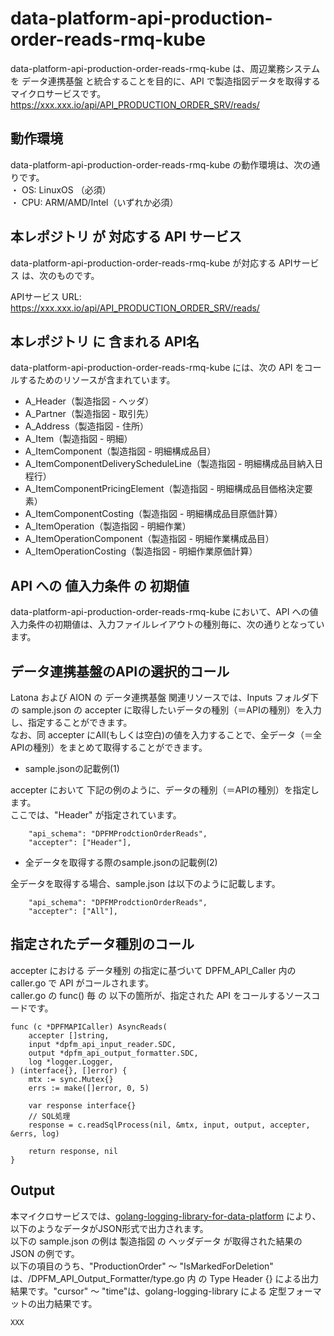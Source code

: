 # data-platform-api-production-order-reads-rmq-kube

data-platform-api-production-order-reads-rmq-kube は、周辺業務システム　を データ連携基盤 と統合することを目的に、API で製造指図データを取得するマイクロサービスです。  
https://xxx.xxx.io/api/API_PRODUCTION_ORDER_SRV/reads/

## 動作環境

data-platform-api-production-order-reads-rmq-kube の動作環境は、次の通りです。  
・ OS: LinuxOS （必須）  
・ CPU: ARM/AMD/Intel（いずれか必須）  


## 本レポジトリ が 対応する API サービス
data-platform-api-production-order-reads-rmq-kube が対応する APIサービス は、次のものです。

APIサービス URL: https://xxx.xxx.io/api/API_PRODUCTION_ORDER_SRV/reads/

## 本レポジトリ に 含まれる API名
data-platform-api-production-order-reads-rmq-kube には、次の API をコールするためのリソースが含まれています。  

* A_Header（製造指図 - ヘッダ）
* A_Partner（製造指図 - 取引先）
* A_Address（製造指図 - 住所）
* A_Item（製造指図 - 明細）
* A_ItemComponent（製造指図 - 明細構成品目）
* A_ItemComponentDeliveryScheduleLine（製造指図 - 明細構成品目納入日程行）
* A_ItemComponentPricingElement（製造指図 - 明細構成品目価格決定要素）
* A_ItemComponentCosting（製造指図 - 明細構成品目原価計算）
* A_ItemOperation（製造指図 - 明細作業）
* A_ItemOperationComponent（製造指図 - 明細作業構成品目）
* A_ItemOperationCosting（製造指図 - 明細作業原価計算）

## API への 値入力条件 の 初期値
data-platform-api-production-order-reads-rmq-kube において、API への値入力条件の初期値は、入力ファイルレイアウトの種別毎に、次の通りとなっています。  

## データ連携基盤のAPIの選択的コール

Latona および AION の データ連携基盤 関連リソースでは、Inputs フォルダ下の sample.json の accepter に取得したいデータの種別（＝APIの種別）を入力し、指定することができます。  
なお、同 accepter にAll(もしくは空白)の値を入力することで、全データ（＝全APIの種別）をまとめて取得することができます。  

* sample.jsonの記載例(1)  

accepter において 下記の例のように、データの種別（＝APIの種別）を指定します。  
ここでは、"Header" が指定されています。    
  
```
	"api_schema": "DPFMProdctionOrderReads",
	"accepter": ["Header"],
```
  
* 全データを取得する際のsample.jsonの記載例(2)  

全データを取得する場合、sample.json は以下のように記載します。  

```
	"api_schema": "DPFMProdctionOrderReads",
	"accepter": ["All"],
```

## 指定されたデータ種別のコール

accepter における データ種別 の指定に基づいて DPFM_API_Caller 内の caller.go で API がコールされます。  
caller.go の func() 毎 の 以下の箇所が、指定された API をコールするソースコードです。  

```
func (c *DPFMAPICaller) AsyncReads(
	accepter []string,
	input *dpfm_api_input_reader.SDC,
	output *dpfm_api_output_formatter.SDC,
	log *logger.Logger,
) (interface{}, []error) {
	mtx := sync.Mutex{}
	errs := make([]error, 0, 5)

	var response interface{}
	// SQL処理
	response = c.readSqlProcess(nil, &mtx, input, output, accepter, &errs, log)

	return response, nil
}
```

## Output  
本マイクロサービスでは、[golang-logging-library-for-data-platform](https://github.com/latonaio/golang-logging-library-for-data-platform) により、以下のようなデータがJSON形式で出力されます。  
以下の sample.json の例は 製造指図 の ヘッダデータ が取得された結果の JSON の例です。  
以下の項目のうち、"ProductionOrder" ～ "IsMarkedForDeletion" は、/DPFM_API_Output_Formatter/type.go 内 の Type Header {} による出力結果です。"cursor" ～ "time"は、golang-logging-library による 定型フォーマットの出力結果です。  

```
XXX
```
